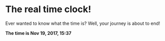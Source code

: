 # The real time clock!

Ever wanted to know what the time is? Well, your journey is about to end!

**The time is Nov 19, 2017, 15:37**